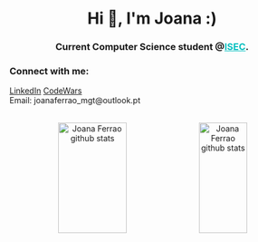 <h1 align="center">Hi 👋, I'm Joana :)</h1>
<h3 align="center">Current Computer Science student @<a href="www.isec.pt" style="color: 00bfbf;">ISEC</a>.</h3>


<h3 align="left">Connect with me:</h3>
<p align="left">
  <a href="https://www.linkedin.com/in/joana-ferr%C3%A3o-76530527b/">LinkedIn</a>
  <a href="https://www.codewars.com/users/JoanaFerrao01">CodeWars</a>
  <br>Email: joanaferrao_mgt@outlook.pt
</p>

<br>

<div align="center">  
  <img width="49%" height="195px" src="https://github-readme-stats.vercel.app/api?username=joanaferrao01&show_icons=true&count_private=true&hide_border=true&title_color=00bfbf&icon_color=00bfbf&text_color=c9d1d9&bg_color=0d1117" alt="Joana Ferrao github stats" /> 
  <img width="41%" height="195px" src="https://github-readme-stats.vercel.app/api/top-langs/?username=joanaferrao01&layout=compact&hide_border=true&title_color=00bfbf&text_color=00bfbf&bg_color=0d1117" alt="Joana Ferrao github stats"/>
</div>


<!--<p><img align="center" src="https://github-readme-streak-stats.herokuapp.com/?user=joanaferrao01&" alt="joanaferrao01" /></p>-->

